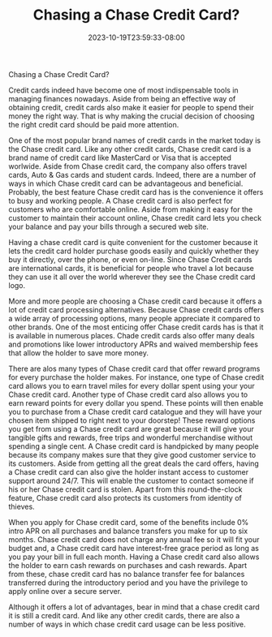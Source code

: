 ﻿---
title: "Chasing a Chase Credit Card?"
date: 2023-10-19T23:59:33-08:00
description: "Credit Card Tips for Web Success"
featured_image: "/images/Credit Card.jpg"
tags: ["Credit Card"]
---

Chasing a Chase Credit Card?

Credit cards indeed have become one of most indispensable tools in managing finances nowadays. Aside from being an effective way of obtaining credit, credit cards also make it easier for people to spend their money the right way. That is why making the crucial decision of choosing the right credit card should be paid more attention. 

One of the most popular brand names of credit cards in the market today is the Chase credit card. Like any other credit cards, Chase credit card is a brand name of credit card like MasterCard or Visa that is accepted worlwide. Aside from Chase credit card, the company also offers travel cards, Auto & Gas cards and student cards. Indeed, there are a number of ways in which Chase credit card can be advantageous and beneficial. Probably, the best feature Chase credit card has is the convenience it offers to busy and working people. A Chase credit card is also perfect for customers who are comfortable online. Aside from making it easy for the customer to maintain their account online, Chase credit card lets you check your balance and pay your bills through a secured web site.

Having a chase credit card is quite convenient for the customer because it lets the credit card holder purchase goods easily and quickly whether they buy it directly, over the phone, or even on-line. Since Chase Credit cards are international cards, it is beneficial for people who travel a lot because they can use it all over the world wherever they see the Chase credit card logo. 

More and more people are choosing a Chase credit card because it offers a lot of credit card processing alternatives. Because Chase credit cards offers a wide array of processing options, many people appreciate it compared to other brands. One of the most enticing offer Chase credit cards has is that it is available in numerous places. Chade credit  cards also offer many deals and promotions like lower introductory APRs and waived membership fees that allow the holder to save more money. 

There are alos many types of Chase credit card that offer reward programs for every purchase the holder makes. For instance, one type of Chase credit card allows you to earn travel miles for every dollar spent using your your Chase credit card. Another type of Chase credit card also allows you to earn reward points for every dollar you spend. These points will then enable you to purchase from a Chase credit card catalogue and they will have your chosen item shipped to right next to your doorstep! These reward options you get from using a Chase credit card are great because it will give your tangible gifts and rewards, free trips and wonderful merchandise without spending a single cent. A Chase credit card is handpicked by many people because its company makes sure that they give good customer service to its customers. Aside from getting all the great deals the card offers, having a Chase credit card can also give the holder instant access to customer support around 24/7. This will enable the customer to contact someone if his or her Chase credit card is stolen. Apart from this round-the-clock feature, Chase credit card also protects its customers from identity of thieves.

When you apply for Chase credit card, some of the benefits include 0% intro APR on all purchases and balance transfers you make for up to six months. Chase credit card does not charge any annual fee so it will fit your budget and, a Chase credit card have interest-free grace period as long as you pay your bill in full each month. Having a Chase credit card also allows the holder to earn cash rewards on purchases and cash rewards. Apart from these, chase credit card has no balance transfer fee for balances transferred during the introductory period and you have the privilege to apply online over a secure server. 

Although it offers a lot of advantages, bear in mind that a chase credit card it is still a credit card. And like any other credit cards, there are also a number of ways in which chase credit card usage can be less positive. 

